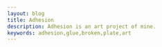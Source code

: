 ```yaml
---
layout: blog
title: Adhesion
description: Adhesion is an art project of mine.
keywords: adhesion,glue,broken,plate,art
---
```

